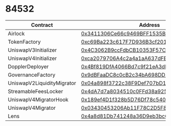 #  84532
| Contract | Address |
|---|---|
| Airlock | [0x3411306Ce66c9469BFF1535BA955503c4Bde1C6e](https://base-sepolia.blockscout.com/address/0x3411306Ce66c9469BFF1535BA955503c4Bde1C6e) |
| TokenFactory | [0xc69Ba223c617F7D936B3cf2012aa644815dBE9Ff](https://base-sepolia.blockscout.com/address/0xc69Ba223c617F7D936B3cf2012aa644815dBE9Ff) |
| UniswapV3Initializer | [0x4C3062B9ccFdbCB10353F57C1B59a29d4c5CFa47](https://base-sepolia.blockscout.com/address/0x4C3062B9ccFdbCB10353F57C1B59a29d4c5CFa47) |
| UniswapV4Initializer | [0xca2079706A4c2a4a1aA637dFB47d7f27Fe58653F](https://base-sepolia.blockscout.com/address/0xca2079706A4c2a4a1aA637dFB47d7f27Fe58653F) |
| DopplerDeployer | [0x4Bf819DfA4066Bd7c9f21eA3dB911Bd8C10Cb3ca](https://base-sepolia.blockscout.com/address/0x4Bf819DfA4066Bd7c9f21eA3dB911Bd8C10Cb3ca) |
| GovernanceFactory | [0x9dBFaaDC8c0cB2c34bA698DD9426555336992e20](https://base-sepolia.blockscout.com/address/0x9dBFaaDC8c0cB2c34bA698DD9426555336992e20) |
| UniswapV2LiquidityMigrator | [0x04a898f3722c38F9Def707bD17DC78920EFA977C](https://base-sepolia.blockscout.com/address/0x04a898f3722c38F9Def707bD17DC78920EFA977C) |
| StreamableFeesLocker | [0x4dA7d7a8034510c0FFd38a9252237AE8DbA3Cb61](https://base-sepolia.blockscout.com/address/0x4dA7d7a8034510c0FFd38a9252237AE8DbA3Cb61) |
| UniswapV4MigratorHook | [0x189ef4D1f328b5D76Df78c5409A72e1e8d1C2000](https://base-sepolia.blockscout.com/address/0x189ef4D1f328b5D76Df78c5409A72e1e8d1C2000) |
| UniswapV4Migrator | [0x03430453206Ab11F78C2D5F8aa2c18cb6cF1DDe7](https://base-sepolia.blockscout.com/address/0x03430453206Ab11F78C2D5F8aa2c18cb6cF1DDe7)| Bundler | [0xab7BACB0d5C2C10152f92D34e07F530EB3CB0Fb1](https://base-sepolia.blockscout.com/address/0xab7BACB0d5C2C10152f92D34e07F530EB3CB0Fb1) |
| Lens | [0x4a8d81Db741248a36D9eb3bc6eF648Bf798B47a7](https://base-sepolia.blockscout.com/address/0x4a8d81Db741248a36D9eb3bc6eF648Bf798B47a7) |
